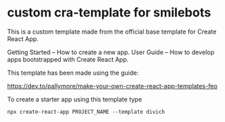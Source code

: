 # custom cra-template for smilebots
This is a custom template made from the official base template for Create React App.

Getting Started – How to create a new app.
User Guide – How to develop apps bootstrapped with Create React App.

This template has been made using the guide:

https://dev.to/pallymore/make-your-own-create-react-app-templates-feo

To create a starter app using this template type

```npx create-react-app PROJECT_NAME --template divich```